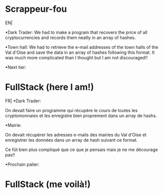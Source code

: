 # Scrappeur-fou

EN|

•Dark Trader:
We had to make a program that recovers the price of all cryptocurrencies and records them neatly in an array of hashes.

•Town hall:
We had to retrieve the e-mail addresses of the town halls of the Val d'Oise and save the data in an array of hashes following this format.
It was much more complicated than I thought but I am not discouraged!! 

•Next tier: 

# FullStack (here I am!)


FR|
•Dark Trader:

  On devait faire un programme qui récupère le cours de toutes les cryptomonnaies et les enregistre bien proprement dans un array de hashs.
  
•Mairie:

  On devait récupèrer les adresses e-mails des mairies du Val d'Oise et enregistrer les données dans un array de hash suivant ce format.

Ce fût bien plus compliqué que ce que je pensais mais je ne me décourage pas!! 

•Prochain palier: 

# FullStack (me voilà!)
